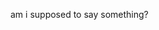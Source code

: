 am i supposed to say something?

<!---
MagmarusUwU/MagmarusUwU is a ✨ special ✨ repository because its `README.md` (this file) appears on your GitHub profile.
You can click the Preview link to take a look at your changes.
--->
